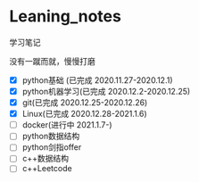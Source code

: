 # Leaning_notes

学习笔记

没有一蹴而就，慢慢打磨

- [x] python基础 (已完成 2020.11.27-2020.12.1)
- [x] python机器学习(已完成 2020.12.2-2020.12.25)
- [x] git(已完成 2020.12.25-2020.12.26)
- [x] Linux(已完成 2020.12.28-2021.1.6)  
- [ ] docker(进行中 2021.1.7-)
- [ ] python数据结构
- [ ] python剑指offer
- [ ] c++数据结构
- [ ] c++Leetcode

